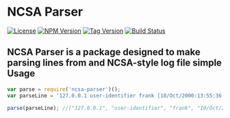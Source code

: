 NCSA Parser
================
[![License][license-image]][license-url]
[![NPM Version][npm-version-image]][npm-url]
[![Tag Version][tag-version-image]][github-url]
[![Build Status][build-image]][build-url]

NCSA Parser is a package designed to make parsing lines from and NCSA-style log
file simple
Usage
-----
```javascript
var parse = require('ncsa-parser')();
var parseLine = '127.0.0.1 user-identifier frank [10/Oct/2000:13:55:36 -0700] "GET /apache_pb.gif HTTP/1.0" 200 2326';

parse(parseLine); //["127.0.0.1", "user-identifier", "frank", "10/Oct/2000:13:55:36 -0700", "GET /apache_pb.gif HTTP/1.0", "200", "2326"]
```

[license-url]: https://github.com/terribleplan/ncsa-parser/blob/master/LICENSE
[npm-url]: https://npmjs.org/package/ncsa-parser
[build-url]: https://travis-ci.org/terribleplan/ncsa-parser
[github-url]: https://github.com/terribleplan/ncsa-parser
[license-image]: http://img.shields.io/npm/l/ncsa-parser.svg
[build-image]: http://img.shields.io/travis/terribleplan/ncsa-parser.svg
[npm-version-image]: http://img.shields.io/npm/v/ncsa-parser.svg
[tag-version-image]: http://img.shields.io/github/tag/terribleplan/ncsa-parser.svg
